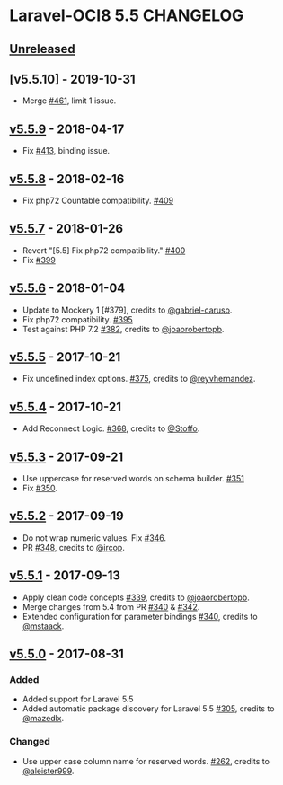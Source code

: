 # Laravel-OCI8 5.5 CHANGELOG

## [Unreleased]

## [v5.5.10] - 2019-10-31

- Merge [#461], limit 1 issue.

## [v5.5.9] - 2018-04-17

- Fix [#413], binding issue. 

## [v5.5.8] - 2018-02-16

- Fix php72 Countable compatibility. [#409]

## [v5.5.7] - 2018-01-26

- Revert "[5.5] Fix php72 compatibility." [#400]
- Fix [#399]

## [v5.5.6] - 2018-01-04

- Update to Mockery 1 [#379], credits to [@gabriel-caruso](https://github.com/gabriel-caruso).
- Fix php72 compatibility. [#395]
- Test against PHP 7.2 [#382], credits to [@joaorobertopb](https://github.com/joaorobertopb).

## [v5.5.5] - 2017-10-21

- Fix undefined index options. [#375], credits to [@reyvhernandez](https://github.com/reyvhernandez).

## [v5.5.4] - 2017-10-21

- Add Reconnect Logic. [#368], credits to [@Stoffo](https://github.com/Stoffo).

## [v5.5.3] - 2017-09-21

- Use uppercase for reserved words on schema builder. [#351]
- Fix [#350].

## [v5.5.2] - 2017-09-19

- Do not wrap numeric values. Fix [#346].
- PR [#348], credits to [@ircop](https://github.com/ircop).

## [v5.5.1] - 2017-09-13

- Apply clean code concepts [#339], credits to [@joaorobertopb](https://github.com/joaorobertopb).
- Merge changes from 5.4 from PR [#340] & [#342].
- Extended configuration for parameter bindings [#340], credits to [@mstaack](https://github.com/mstaack).

## [v5.5.0] - 2017-08-31

### Added

- Added support for Laravel 5.5
- Added automatic package discovery for Laravel 5.5 [#305], credits to [@mazedlx](https://github.com/mazedlx).

### Changed

- Use upper case column name for reserved words. [#262], credits to [@aleister999](https://github.com/aleister999).

[Unreleased]: https://github.com/yajra/laravel-oci8/compare/v5.5.9...5.5
[v5.5.9]: https://github.com/yajra/laravel-oci8/compare/v5.5.8...v5.5.9
[v5.5.8]: https://github.com/yajra/laravel-oci8/compare/v5.5.7...v5.5.8
[v5.5.7]: https://github.com/yajra/laravel-oci8/compare/v5.5.6...v5.5.7
[v5.5.6]: https://github.com/yajra/laravel-oci8/compare/v5.5.5...v5.5.6
[v5.5.5]: https://github.com/yajra/laravel-oci8/compare/v5.5.4...v5.5.5
[v5.5.4]: https://github.com/yajra/laravel-oci8/compare/v5.5.3...v5.5.4
[v5.5.3]: https://github.com/yajra/laravel-oci8/compare/v5.5.2...v5.5.3
[v5.5.2]: https://github.com/yajra/laravel-oci8/compare/v5.5.1...v5.5.2
[v5.5.1]: https://github.com/yajra/laravel-oci8/compare/v5.5.0...v5.5.1
[v5.5.0]: https://github.com/yajra/laravel-oci8/compare/v5.4.18...v5.5.0

[#461]: https://github.com/yajra/laravel-oci8/pull/461
[#413]: https://github.com/yajra/laravel-oci8/issues/413

[#409]: https://github.com/yajra/laravel-oci8/pull/409
[#400]: https://github.com/yajra/laravel-oci8/pull/400
[#399]: https://github.com/yajra/laravel-oci8/pull/399
[#395]: https://github.com/yajra/laravel-oci8/pull/395
[#382]: https://github.com/yajra/laravel-oci8/pull/382
[#375]: https://github.com/yajra/laravel-oci8/pull/375
[#368]: https://github.com/yajra/laravel-oci8/pull/368
[#351]: https://github.com/yajra/laravel-oci8/pull/351
[#350]: https://github.com/yajra/laravel-oci8/issue/350
[#348]: https://github.com/yajra/laravel-oci8/pull/348
[#346]: https://github.com/yajra/laravel-oci8/pull/346
[#342]: https://github.com/yajra/laravel-oci8/pull/342
[#340]: https://github.com/yajra/laravel-oci8/pull/340
[#339]: https://github.com/yajra/laravel-oci8/pull/339
[#305]: https://github.com/yajra/laravel-oci8/pull/305
[#262]: https://github.com/yajra/laravel-oci8/pull/262
